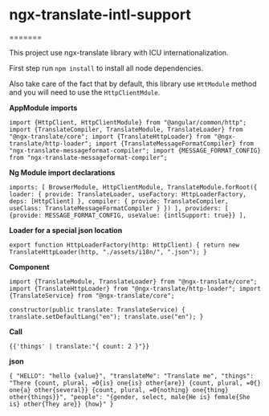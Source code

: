 # ngx-translate-intl-support

=======

This project use ngx-translate library with ICU internationalization.
 
First step run `npm install` to install all node dependencies. 

Also take care of the fact that by default, this library use `HttModule` method and you will need to use the `HttpClientMdule`.

**AppModule imports**


`import {HttpClient, HttpClientModule} from "@angular/common/http";
 import {TranslateCompiler, TranslateModule, TranslateLoader} from "@ngx-translate/core";
 import {TranslateHttpLoader} from "@ngx-translate/http-loader";
 import {TranslateMessageFormatCompiler} from "ngx-translate-messageformat-compiler";
 import {MESSAGE_FORMAT_CONFIG} from "ngx-translate-messageformat-compiler";`
 
 
**Ng Module import declarations**
 
 `imports: [
    BrowserModule,
    HttpClientModule,
    TranslateModule.forRoot({
      loader: {
        provide: TranslateLoader,
        useFactory: HttpLoaderFactory,
        deps: [HttpClient]
      },
      compiler: {
        provide: TranslateCompiler,
        useClass: TranslateMessageFormatCompiler
      }
    })
  ],
  providers: [
    {provide: MESSAGE_FORMAT_CONFIG, useValue: {intlSupport: true}}
  ],`

**Loader for a special json location**


`export function HttpLoaderFactory(http: HttpClient) {
   return new TranslateHttpLoader(http, "./assets/i18n/", ".json");
 }`
 
 
 
 **Component**
 
 `import {TranslateModule, TranslateLoader} from "@ngx-translate/core";
  import {TranslateHttpLoader} from "@ngx-translate/http-loader";
  import {TranslateService} from "@ngx-translate/core";
  `
  
 `constructor(public translate: TranslateService) {
     translate.setDefaultLang("en");
      translate.use("en");
   }
 `
 
 **Call**
 
 `{{'things' | translate:"{ count: 2 }"}}`
 
 
 **json**
 
 `{
   "HELLO": "hello {value}",
   "translateMe": "Translate me",
   "things": "There {count, plural, =0{is} one{is} other{are}} {count, plural, =0{} one{a} other{several}} {count, plural, =0{nothing} one{thing} other{things}}",
   "people": "{gender, select, male{He is} female{She is} other{They are}} {how}"
 }`



